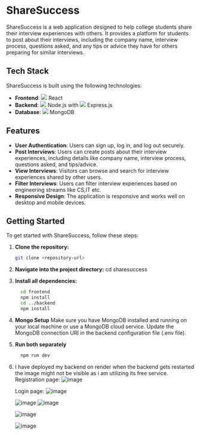 # ShareSuccess

ShareSuccess is a web application designed to help college students share their interview experiences with others. It provides a platform for students to post about their interviews, including the company name, interview process, questions asked, and any tips or advice they have for others preparing for similar interviews.

## Tech Stack

ShareSuccess is built using the following technologies:

- **Frontend**: <img src="https://img.icons8.com/color/48/000000/react-native.png"/> React
- **Backend**: <img src="https://img.icons8.com/color/48/000000/nodejs.png"/> Node.js with <img src="https://img.icons8.com/color/48/000000/express.png"/> Express.js
- **Database**: <img src="https://img.icons8.com/color/48/000000/mongodb.png"/> MongoDB

## Features

- **User Authentication**: Users can sign up, log in, and log out securely.
- **Post Interviews**: Users can create posts about their interview experiences, including details like company name, interview process, questions asked, and tips/advice.
- **View Interviews**: Visitors can browse and search for interview experiences shared by other users.
- **Filter Interviews**: Users can filter interview experiences based on engineering streams like CS,IT etc.
- **Responsive Design**: The application is responsive and works well on desktop and mobile devices.

## Getting Started

To get started with ShareSuccess, follow these steps:

1. **Clone the repository:**
   ```bash
   git clone <repository-url>
2. **Navigate into the project directory:**
     cd sharesuccess
3. **Install all dependencies:**
   ```bash
     cd frontend
     npm install
     cd ../backend
     npm install
5. **Mongo Setup**
     Make sure you have MongoDB installed and running on your local machine or use a MongoDB cloud service.
     Update the MongoDB connection URI in the backend configuration file (.env file).
6.  **Run both separately**
    ```bash
      npm run dev
7. I have deployed my backend on render when the backend gets restarted the image might not be visible as i am utilizing its free service.
   Registration page:
   ![image](https://github.com/Mangesh307/ShareSuccess/assets/111684165/38025db2-4da8-44aa-b3cf-c39e56b70817)

   Login page:
   ![image](https://github.com/Mangesh307/ShareSuccess/assets/111684165/c548de35-fd8d-4182-8fb2-18e1ad062146)

   ![image](https://github.com/Mangesh307/ShareSuccess/assets/111684165/241f957c-d5bc-4d27-9db4-a07cb74dc850)
   ![image](https://github.com/Mangesh307/ShareSuccess/assets/111684165/f23ef3c1-15bf-4d6c-a0c2-4c3ebab0267d)

    ![image](https://github.com/Mangesh307/ShareSuccess/assets/111684165/154cd547-6c73-40bb-915e-dcc6f29b4b7e)

   ![image](https://github.com/Mangesh307/ShareSuccess/assets/111684165/cb999dbd-5328-4bd8-8d6b-e16f94037d22)

   
